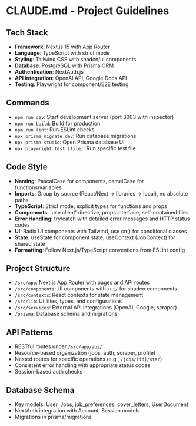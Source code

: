 # CLAUDE.md - Project Guidelines

## Tech Stack
- **Framework**: Next.js 15 with App Router
- **Language**: TypeScript with strict mode
- **Styling**: Tailwind CSS with shadcn/ui components
- **Database**: PostgreSQL with Prisma ORM
- **Authentication**: NextAuth.js
- **API Integration**: OpenAI API, Google Docs API
- **Testing**: Playwright for component/E2E testing

## Commands
- `npm run dev`: Start development server (port 3003 with inspector)
- `npm run build`: Build for production
- `npm run lint`: Run ESLint checks
- `npx prisma migrate dev`: Run database migrations
- `npx prisma studio`: Open Prisma database UI
- `npx playwright test [file]`: Run specific test file

## Code Style
- **Naming**: PascalCase for components, camelCase for functions/variables
- **Imports**: Group by source (React/Next → libraries → local), no absolute paths
- **TypeScript**: Strict mode, explicit types for functions and props
- **Components**: 'use client' directive, props interface, self-contained files
- **Error Handling**: try/catch with detailed error messages and HTTP status codes
- **UI**: Radix UI components with Tailwind, use cn() for conditional classes
- **State**: useState for component state, useContext (JobContext) for shared state
- **Formatting**: Follow Next.js/TypeScript conventions from ESLint config

## Project Structure
- `/src/app`: Next.js App Router with pages and API routes
- `/src/components`: UI components with `/ui/` for shadcn components
- `/src/contexts`: React contexts for state management
- `/src/lib`: Utilities, types, and configurations
- `/src/services`: External API integrations (OpenAI, Google, scraper)
- `/prisma`: Database schema and migrations

## API Patterns
- RESTful routes under `/src/app/api/`
- Resource-based organization (jobs, auth, scraper, profile)
- Nested routes for specific operations (e.g., `/jobs/[id]/star`)
- Consistent error handling with appropriate status codes
- Session-based auth checks

## Database Schema
- Key models: User, Jobs, job_preferences, cover_letters, UserDocument
- NextAuth integration with Account, Session models
- Migrations in prisma/migrations